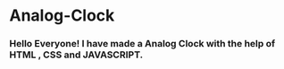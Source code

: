 # Analog-Clock
### Hello Everyone! I have made a Analog Clock with the help of HTML , CSS and JAVASCRIPT.

